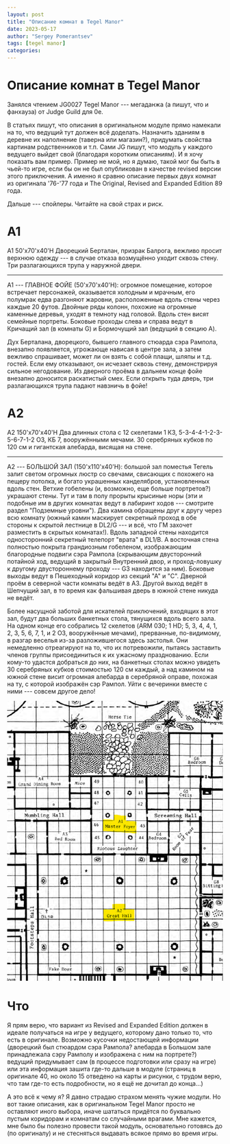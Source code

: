 ```yaml
---
layout: post
title: "Описание комнат в Tegel Manor"
date: 2023-05-17
author: "Sergey Pomerantsev"
tags: [tegel manor]
categories:
---
```


# Описание комнат в Tegel Manor

Занялся чтением JG0027 Tegel Manor --- мегаданжа (а пишут, что и фанхауза) от Judge Guild для 0e.

В статьях пишут, что описания в оригинальном модуле прямо намекали на то, что ведущий тут должен всё доделать. Назначить зданиям в деревне их наполнение (таверна или магазин?), придумать свойства картинам родственников и т.п. Сами JG пишут, что модуль у каждого ведущего выйдет свой (благодаря коротким описаниям). И я хочу показать вам пример. Пример не мой, но я думаю, такой мог бы быть в чьей-то игре, если бы он не был опубликован в качестве revised версии этого приключения. А именно я сравню описание первых двух комнат из оригинала '76-'77 года и The Original, Revised and Expanded Edition 89 года.

Дальше --- спойлеры. Читайте на свой страх и риск.

# A1

A1	50'x70'x40'H	Дворецкий Берталан, призрак Балрога, вежливо просит верхнюю одежду --- в случае отказа возмущённо уходит сквозь стену. Три разлагающихся трупа у наружной двери.

---

A1 --- ГЛАВНОЕ ФОЙЕ (50'x70'x40'H):	огромное помещение, которое встречает персонажей, оказывается холодным и мрачным, его полумрак едва разгоняют жаровни, расположенные вдоль стены через каждые 20 футов. Двойные ряды колонн, похожие на огромные каменные деревья, уходят в темноту над головой. Вдоль стен висят семейные портреты. Боковые проходы слева и справа ведут в Кричащий зал (в комнаты G) и Бормочущий зал (ведущий в секцию A).

Дух Берталана, дворецкого, бывшего главного стюарда сэра Рампола, внезапно появляется, угрожающе нависая в центре зала, а затем вежливо спрашивает, может ли он взять с собой плащи, шляпы и т.д. гостей. Если ему отказывают, он исчезает сквозь стену, демонстрируя сильное негодование. Из дверного проёма в дальнем конце фойе внезапно доносится раскатистый смех. Если открыть туда дверь, три разлагающихся трупа падают навзничь в фойе!

# A2

A2	150'x70'x40'H	Два длинных стола с 12 скелетами 1 КЗ, 5-3-4-4-1-2-3-5-6-7-1-2 ОЗ, КБ 7, вооружёнными мечами. 30 серебряных кубков по 120 см и гигантская алебарда, висящая на стене.

---

A2 --- БОЛЬШОЙ ЗАЛ (150'x110'x40'H):	большой зал поместья Тегель залит светом огромных люстр со свечами, свисающих с похожего на пещеру потолка, и богато украшенных канделябров, установленных вдоль стен. Ветхие гобелены (и, возможно, еще больше портретов?) украшают стены. Тут и там в полу прорыты крысиные норы (эти и подобные им в других комнатах ведут в лабиринт ходов --- смотрите раздел "Подземные уровни"). Два камина обращены друг к другу через всю комнату (южный камин маскирует секретный проход в обе стороны к скрытой лестнице в DL2/G --- и всё, что ГМ захочет разместить в скрытых комнатах!). Вдоль западной стены находится односторонний секретный телепорт "врата" в DL1/B. А восточная стена полностью покрыта грандиозным гобеленом, изображающим благородные подвиги сэра Рампола (скрывающим двусторонний потайной ход, ведущий в закрытый Внутренний двор, и проход-ловушку к другому двустороннему проходу --- G3 находится за ним). Боковые выходы ведут в Пешеходный коридор из секций "А" и "С". Дверной проём в северной части комнаты ведёт в A3. Другой выход ведёт в Шепчущий зал, в то время как фальшивая дверь в южной стене никуда не ведёт.

Более насущной заботой для искателей приключений, входящих в этот зал, будут два больших банкетных стола, тянущихся вдоль всего зала. На одном конце его собрались 12 скелетов (ARM 030; 1 HD; 5, 3, 4, 4, 1, 2, 3, 5, 6, 7, 1, и 2 ОЗ, вооружённые мечами), прерванные, по-видимому, в разгар веселья из-за разложившегося здесь застолья. Они немедленно отреагируют на то, что их потревожили, пытаясь заставить членов группы присоединиться к их ужасному празднованию. Если кому-то удастся добраться до них, на банкетных столах можно увидеть 30 серебряных кубков стоимостью 120 см каждый, а над камином на южной стене висит огромная алебарда в серебряной оправе, похожая на ту, с которой изображён сэр Рампол. Уйти с вечеринки вместе с ними --- совсем другое дело!

![](/assets/images/_tegel-manorA1-A2.png)

# Что

Я прям верю, что вариант из Revised and Expanded Edition должен в идеале получаться на игре у ведущего, которому дано только то, что есть в оригинале. Возможно кусочки недостающей информации (дворецкий был стюардом сэра Рампола? алебарда в Большом зале принадлежала сэру Рамполу и изображена с ним на портрете?) ведущий придумывает сам (в процессе подготовки или сразу на игре) или эта информация зашита где-то дальше в модуле (страниц в оригинале 40, но около 15 отведено на карты и рисунки, с трудом верю, что там где-то есть подробности, но я ещё не дочитал до конца...)

А это всё к чему я? Я давно страдаю страхом менять чужие модули. Но вот такие описания, как в оригинальном Tegel Manor просто не оставляют иного выбора, иначе шататься придётся по буквально пустым коридорам и комнатам со случайными врагами. Мне кажется, мне было бы полезно провести такой модуль, основательно готовясь до (по оригиналу) и не стесняться выдавать всякое прямо во время игры.
